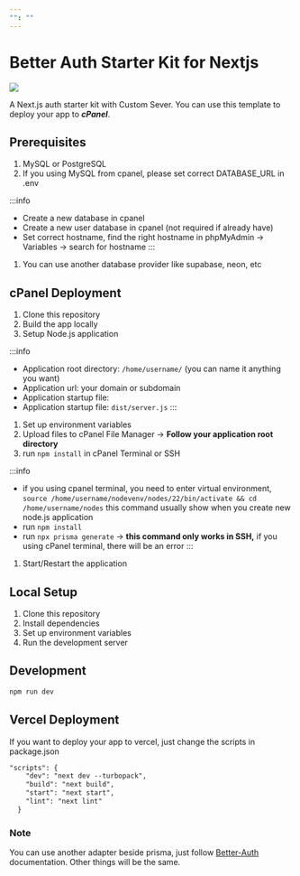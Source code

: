 ```yaml
---
"": ""
---
```


# Better Auth Starter Kit for Nextjs

![](/banner.png)

A Next.js auth starter kit with Custom Sever. You can use this template to deploy your app to ***cPanel***.

## Prerequisites

1. MySQL or PostgreSQL
2. If you using MySQL from cpanel, please set correct DATABASE\_URL in .env

:::info
* Create a new database in cpanel
* Create a new user database in cpanel (not required if already have)
* Set correct hostname, find the right hostname in phpMyAdmin → Variables → search for hostname
:::

1. You can use another database provider like supabase, neon, etc

## cPanel Deployment

1. Clone this repository
2. Build the app locally
3. Setup Node.js application

:::info
* Application root directory: `/home/username/` (you can name it anything you want)
* Application url: your domain or subdomain
* Application startup file:&#x20;
* Application startup file: `dist/server.js`
:::

1. Set up environment variables
2. Upload files to cPanel File Manager → **Follow your application root directory**
3. run `npm install` in cPanel Terminal or SSH

:::info
* if you using cpanel terminal, you need to enter virtual environment, `source /home/username/nodevenv/nodes/22/bin/activate && cd /home/username/nodes` this command usually show when you create new node.js application
* run `npm install`
* run `npx prisma generate` → **this command only works in SSH,** if you using cPanel terminal, there will be an error
:::

1. Start/Restart the application

## Local Setup

1. Clone this repository
2. Install dependencies
3. Set up environment variables
4. Run the development server

## **Development**

```txt
npm run dev
```

## **Vercel Deployment**

If you want to deploy your app to vercel, just change the scripts in package.json

```txt
"scripts": {
    "dev": "next dev --turbopack",
    "build": "next build",
    "start": "next start",
    "lint": "next lint"
  }
```

### Note

You can use another adapter beside prisma, just follow [Better-Auth](https://better-auth.com/docs "Better-Auth") documentation. Other things will be the same.

